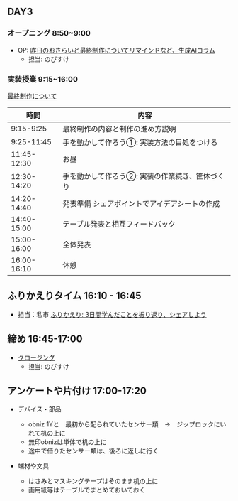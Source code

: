 ## DAY3

### オープニング 8:50~9:00

- OP: [昨日のおさらいと最終制作についてリマインドなど、生成AIコラム](https://www.canva.com/design/DAGFazxKWXQ/1HQiMphwi3fBYTro72xyWA/edit)
    - 担当: のびすけ

### 実装授業 9:15~16:00

[最終制作について](https://github.com/protoout/h24/blob/main/DAY3/happyo.md)


| 時間        | 内容                                       |
|-------------|--------------------------------------------|
| 9:15-9:25  | 最終制作の内容と制作の進め方説明 |
| 9:25-11:45  | 手を動かして作ろう①: 実装方法の目処をつける |
| 11:45-12:30 | お昼                                       |
| 12:30-14:20 | 手を動かして作ろう②: 実装の作業続き、筐体づくり |
| 14:20-14:40 | 発表準備 シェアポイントでアイデアシートの作成 |
| 14:40-15:00 | テーブル発表と相互フィードバック           |
| 15:00-16:00 | 全体発表                                   |
| 16:00-16:10 | 休憩                                       |


## ふりかえりタイム 16:10 - 16:45
- 担当：私市
[ふりかえり: 3日間学んだことを振り返り、シェアしよう](./retrospective.md)

## 締め 16:45-17:00

- [クロージング](https://www.canva.com/design/DAGFd_HyXEs/ORgI3XswxXO1z7H0aOGoxQ/edit)
    - 担当: のびすけ

## アンケートや片付け 17:00-17:20
- デバイス・部品
    - obniz 1Yと　最初から配られていたセンサー類　→　ジップロックにいれて机の上に
    - 無印obnizは単体で机の上に
    - 途中で借りたセンサー類は、後ろに返しに行く

- 端材や文具
    - はさみとマスキングテープはそのまま机の上に
    - 画用紙等はテーブルでまとめておいておく
